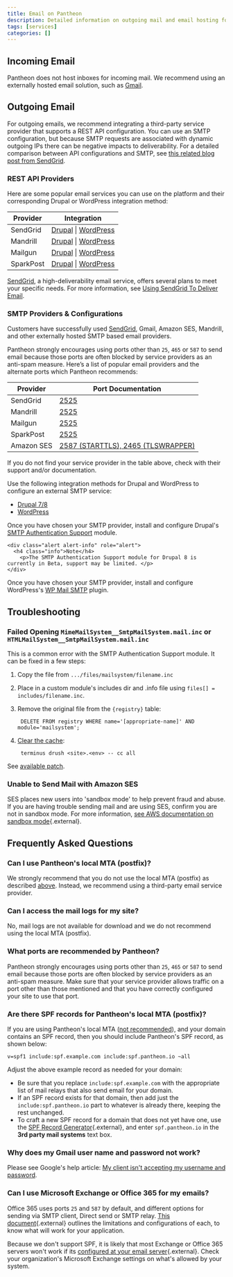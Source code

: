 ```yaml
---
title: Email on Pantheon
description: Detailed information on outgoing mail and email hosting for your Pantheon Drupal or WordPress site.
tags: [services]
categories: []
---
```

## Incoming Email

Pantheon does not host inboxes for incoming mail. We recommend using an externally hosted email solution, such as [Gmail](https://gsuite.google.com/index.html).

## Outgoing Email

For outgoing emails, we recommend integrating a third-party service provider that supports a REST API configuration. You can use an SMTP configuration, but because SMTP requests are associated with dynamic outgoing IPs there can be negative impacts to deliverability. For a detailed comparison between API configurations and SMTP, see [this related blog post from SendGrid](https://sendgrid.com/blog/web-api-or-smtp-relay-how-should-you-send-your-mail/).


### REST API Providers

Here are some popular email services you can use on the platform and their corresponding Drupal or WordPress integration method:

<table class="table table-responsive table-bordered">
    <thead class="thead-inverse">
      <tr>
        <th scope="row" class="thead-inverse">Provider</th>
        <th>Integration</th>
      </tr>
    </thead>
    <tbody>
      <tr>
        <td scope="row" class="thead-inverse">SendGrid</td>
        <td><a href="https://www.drupal.org/project/sendgrid_integration" target="blank">Drupal</a> | <a target="blank" href="https://wordpress.org/plugins/sendgrid-email-delivery-simplified/">WordPress</a></td>
      </tr>
      <tr>
        <td scope="row" class="thead-inverse">Mandrill</td>
        <td><a href="https://www.drupal.org/project/mandrill" target="blank">Drupal</a> | <a target="blank" href="https://wordpress.org/plugins/wpmandrill/">WordPress</a></td>
      </tr>
      <tr>
        <td scope="row" class="thead-inverse">Mailgun</td>
        <td><a href="https://www.drupal.org/project/mailgun" target="blank">Drupal</a> | <a target="blank" href="https://wordpress.org/plugins/mailgun/">WordPress</a></td>
      </tr>
      <tr>
        <td scope="row" class="thead-inverse">SparkPost</td>
        <td><a href="https://www.drupal.org/project/sparkpost" target="blank">Drupal</a> | <a target="blank" href="https://wordpress.org/plugins/sparkpost/">WordPress</a></td>
      </tr>
    </tbody>
</table>

[SendGrid](https://sendgrid.com/), a high-deliverability email service, offers several plans to meet your specific needs. For more information, see [Using SendGrid To Deliver Email](/docs/guides/sendgrid/).

### SMTP Providers & Configurations
Customers have successfully used [SendGrid](/docs/guides/sendgrid/), Gmail, Amazon SES, Mandrill, and other externally hosted SMTP based email providers.

Pantheon strongly encourages using ports other than `25`, `465` or `587` to send email because those ports are often blocked by service providers as an anti-spam measure. Here’s a list of popular email providers and the alternate ports which Pantheon recommends:

<table class="table table-responsive table-bordered">
    <thead class="thead-inverse">
      <tr>
        <th scope="row" class="thead-inverse">Provider</th>
        <th>Port Documentation</th>
      </tr>
    </thead>
    <tbody>
      <tr>
        <td>SendGrid</td>
        <td><a href="https://sendgrid.com/docs/API_Reference/SMTP_API/integrating_with_the_smtp_api.html" target="blank">2525</a></td>
      </tr>
      <tr>
        <td>Mandrill</td>
        <td><a href="https://mandrill.zendesk.com/hc/en-us/articles/205582167-Which-SMTP-ports-can-I-use-" target="blank">2525</a></td>
      </tr>
      <tr>
        <td>Mailgun</td>
        <td><a href="http://blog.mailgun.com/25-465-587-what-port-should-i-use/" target="blank">2525</a></td>
      </tr>
      <tr>
        <td>SparkPost</td>
        <td><a href="https://www.sparkpost.com/docs/faq/smtp-connection-problems/" target="blank">2525</a></td>
      </tr>
      <tr>
        <td>Amazon SES</td>
        <td><a href="http://docs.aws.amazon.com/ses/latest/DeveloperGuide/smtp-connect.html" target="blank">2587 (STARTTLS), 2465 (TLSWRAPPER)</a></td>
      </tr>
    </tbody>
</table>

If you do not find your service provider in the table above, check with their support and/or documentation.

Use the following integration methods for Drupal and WordPress to configure an external SMTP service:

<ul class="nav nav-tabs" role="tablist">
  <li class="active" role="presentation"><a href="#drupal" aria-controls="drupal" role="tab" data-toggle="tab">Drupal 7/8</a></li>
  <li role="presentation"><a href="#wp" aria-controls="wp" role="tab" data-toggle="tab">WordPress</a></li>
</ul>

<!-- Tab panes -->
<div class="tab-content">
  <div role="tabpanel" class="tab-pane active" id="drupal">
    Once you have chosen your SMTP provider, install and configure Drupal's <a href="https://drupal.org/project/smtp">SMTP Authentication Support</a> module.

    <div class="alert alert-info" role="alert">
      <h4 class="info">Note</h4>
        <p>The SMTP Authentication Support module for Drupal 8 is currently in Beta, support may be limited. </p>
    </div>
  </div>
  <div role="tabpanel" class="tab-pane" id="wp">
    Once you have chosen your SMTP provider, install and configure WordPress's <a href="https://wordpress.org/plugins/wp-mail-smtp/">WP Mail SMTP</a> plugin.
  </div>
</div>


## Troubleshooting

### Failed Opening `MimeMailSystem__SmtpMailSystem.mail.inc` or `HTMLMailSystem__SmtpMailSystem.mail.inc`

This is a common error with the SMTP Authentication Support module. It can be fixed in a few steps:

1. Copy the file from `.../files/mailsystem/filename.inc`
2. Place in a custom module's includes dir and .info file using `files[] = includes/filename.inc`.
3. Remove the original file from the `{registry}` table:

        DELETE FROM registry WHERE name='[appropriate-name]' AND module='mailsystem';

4. [Clear the cache](https://github.com/pantheon-systems/cli):

        terminus drush <site>.<env> -- cc all

See [available patch](https://drupal.org/node/1369736#comment-5644064).

### Unable to Send Mail with Amazon SES

SES places new users into 'sandbox mode' to help prevent fraud and abuse. If you are having trouble sending mail and are using SES, confirm you are not in sandbox mode. For more information, [see AWS documentation on sandbox mode](https://docs.aws.amazon.com/ses/latest/DeveloperGuide/request-production-access.html){.external}.

## Frequently Asked Questions

### Can I use Pantheon's local MTA (postfix)?
We strongly recommend that you do not use the local MTA (postfix) as described [above](#outgoing-email). Instead, we recommend using a third-party email service provider.

### Can I access the mail logs for my site?
No, mail logs are not available for download and we do not recommend using the local MTA (postfix).

### What ports are recommended by Pantheon?
Pantheon strongly encourages using ports other than `25`, `465` or `587` to send email because those ports are often blocked by service providers as an anti-spam measure.  Make sure that your service provider allows traffic on a port other than those mentioned and that you have correctly configured your site to use that port.

### Are there SPF records for Pantheon's local MTA (postfix)?
If you are using Pantheon's local MTA ([not recommended](#outgoing-email)), and your domain contains an SPF record, then you should include Pantheon's SPF record, as shown below:

```
v=spf1 include:spf.example.com include:spf.pantheon.io ~all
```

Adjust the above example record as needed for your domain:

 - Be sure that you replace `include:spf.example.com` with the appropriate list of mail relays that also send email for your domain.
 - If an SPF record exists for that domain, then add just the `include:spf.pantheon.io` part to whatever is already there, keeping the rest unchanged.
 - To craft a new SPF record for a domain that does not yet have one, use the [SPF Record Generator](https://mxtoolbox.com/SPFRecordGenerator.aspx?domain=example.com){.external}, and enter `spf.pantheon.io` in the **3rd party mail systems** text box.

### Why does my Gmail user name and password not work?

Please see Google's help article: [My client isn't accepting my username and password](https://support.google.com/mail/answer/14257?p=client_login&rd=1).

### Can I use Microsoft Exchange or Office 365 for my emails?

Office 365 uses ports `25` and `587` by default, and different options for sending via SMTP client, Direct send or SMTP relay. [This document](https://support.office.com/en-us/article/How-to-set-up-a-multifunction-device-or-application-to-send-email-using-Office-365-69f58e99-c550-4274-ad18-c805d654b4c4?ui=en-US&rs=en-US&ad=US){.external} outlines the limitations and configurations of each, to know what will work for your application.

Because we don't support SPF, it is likely that most Exchange or Office 365 servers won't work if its [configured at your email server](https://technet.microsoft.com/en-us/library/dn789058%28v=exchg.150%29.aspx?f=255&MSPPError=-2147217396){.external}. Check your organization's Microsoft Exchange settings on what's allowed by your system.
